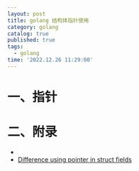 ```yaml
---
layout: post
title: golang 结构体指针使用
category: golang
catalog: true
published: true
tags:
  - golang
time: '2022.12.26 11:29:00'
---
```

# 一、指针

# 二、附录
- []()   
- [Difference using pointer in struct fields](https://stackoverflow.com/questions/59964619/difference-using-pointer-in-struct-fields)
